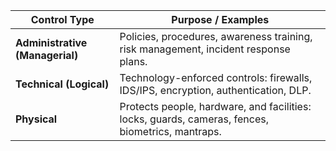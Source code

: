 | Control Type                    | Purpose / Examples                                                                               |
| ------------------------------- | ------------------------------------------------------------------------------------------------ |
| **Administrative (Managerial)** | Policies, procedures, awareness training, risk management, incident response plans.              |
| **Technical (Logical)**         | Technology-enforced controls: firewalls, IDS/IPS, encryption, authentication, DLP.               |
| **Physical**                    | Protects people, hardware, and facilities: locks, guards, cameras, fences, biometrics, mantraps. |
